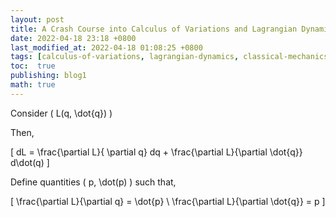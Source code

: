 ```yaml
---
layout: post
title: A Crash Course into Calculus of Variations and Lagrangian Dynamics
date: 2022-04-18 23:18 +0800
last_modified_at: 2022-04-18 01:08:25 +0800
tags: [calculus-of-variations, lagrangian-dynamics, classical-mechanics, mechanics, analytical-mechanics, lagrangians, hamiltonians]
toc:  true
publishing: blog1
math: true
---
```


Consider \( L(q, \dot{q}) \)

Then,

\[
    dL = \frac{\partial L}{ \partial q} dq + \frac{\partial L}{\partial \dot{q}} d\dot(q)
\]

Define quantities \( p, \dot(p) \) such that, 

\[ \frac{\partial L}{\partial q}  = \dot{p} \\
  \frac{\partial L}{\partial \dot{q}} = p
\]
